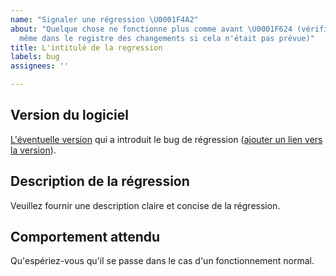 ```yaml
---
name: "Signaler une régression \U0001F4A2"
about: "Quelque chose ne fonctionne plus comme avant \U0001F624 (vérifier tout de
  même dans le registre des changements si cela n'était pas prévue)"
title: L'intitulé de la regression
labels: bug
assignees: ''

---
```


## Version du logiciel

[L'éventuelle version](https://github.com/ziopod/guidoline/releases) qui a introduit le bug de régression ([ajouter un lien vers la version](https://help.github.com/en/github/writing-on-github/autolinked-references-and-urls#commit-shas)).

## Description de la régression

Veuillez fournir une description claire et concise de la régression.

## Comportement attendu

Qu'espériez-vous qu'il se passe dans le cas d'un fonctionnement normal.
